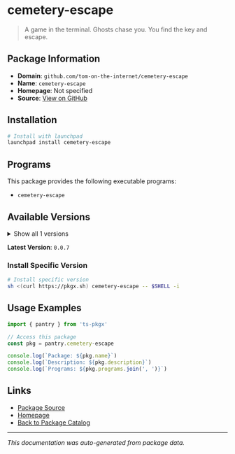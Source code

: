 # cemetery-escape

> A game in the terminal. Ghosts chase you. You find the key and escape.

## Package Information

- **Domain**: `github.com/tom-on-the-internet/cemetery-escape`
- **Name**: `cemetery-escape`
- **Homepage**: Not specified
- **Source**: [View on GitHub](https://github.com/pkgxdev/pantry/tree/main/projects/github.com/tom-on-the-internet/cemetery-escape/package.yml)

## Installation

```bash
# Install with launchpad
launchpad install cemetery-escape
```

## Programs

This package provides the following executable programs:

- `cemetery-escape`

## Available Versions

<details>
<summary>Show all 1 versions</summary>

- `0.0.7`

</details>

**Latest Version**: `0.0.7`

### Install Specific Version

```bash
# Install specific version
sh <(curl https://pkgx.sh) cemetery-escape -- $SHELL -i
```

## Usage Examples

```typescript
import { pantry } from 'ts-pkgx'

// Access this package
const pkg = pantry.cemetery-escape

console.log(`Package: ${pkg.name}`)
console.log(`Description: ${pkg.description}`)
console.log(`Programs: ${pkg.programs.join(', ')}`)
```

## Links

- [Package Source](https://github.com/pkgxdev/pantry/tree/main/projects/github.com/tom-on-the-internet/cemetery-escape/package.yml)
- [Homepage](#)
- [Back to Package Catalog](../../package-catalog.md)

---

*This documentation was auto-generated from package data.*
